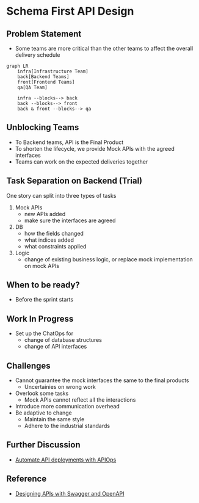 # Schema First API Design

## Problem Statement

- Some teams are more critical than the other teams to affect the overall delivery schedule

```mermaid
graph LR
    infra[Infrastructure Team]
    back[Backend Teams]
    front[Frontend Teams]
    qa[QA Team]

    infra --blocks--> back
    back --blocks--> front
    back & front --blocks--> qa
```

## Unblocking Teams

- To Backend teams, API is the Final Product
- To shorten the lifecycle, we provide Mock APIs with the agreed interfaces
- Teams can work on the expected deliveries together

## Task Separation on Backend (Trial)

One story can split into three types of tasks

1. Mock APIs
   - new APIs added
   - make sure the interfaces are agreed
2. DB
   - how the fields changed
   - what indices added
   - what constraints applied
3. Logic
   - change of existing business logic, or replace mock implementation on mock APIs

## When to be ready?

- Before the sprint starts

## Work In Progress

- Set up the ChatOps for
  - change of database structures
  - change of API interfaces

## Challenges

- Cannot guarantee the mock interfaces the same to the final products
  - Uncertainies on wrong work
- Overlook some tasks
  - Mock APIs cannot reflect all the interactions
- Introduce more communication overhead
- Be adaptive to change
  - Maintain the same style
  - Adhere to the industrial standards

## Further Discussion

- [Automate API deployments with APIOps](https://learn.microsoft.com/en-us/azure/architecture/example-scenario/devops/automated-api-deployments-apiops "https://learn.microsoft.com/en-us/azure/architecture/example-scenario/devops/automated-api-deployments-apiops")

## Reference

- [Designing APIs with Swagger and OpenAPI](https://www.manning.com/books/designing-apis-with-swagger-and-openapi "https://www.manning.com/books/designing-apis-with-swagger-and-openapi")

